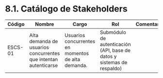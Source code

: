 # 8.1. Catálogo de Stakeholders


| Código | Nombre | Cargo | Rol | Comentario |
|---------------------|----------|---------------------|-----------|---------|
| ESCS-01 |	Alta demanda de usuarios concurrentes que intentan autenticarse |	Usuarios concurrentes en momentos de alta demanda. |	Submódulo de autenticación (API, base de datos y sistemas de respaldo) |
